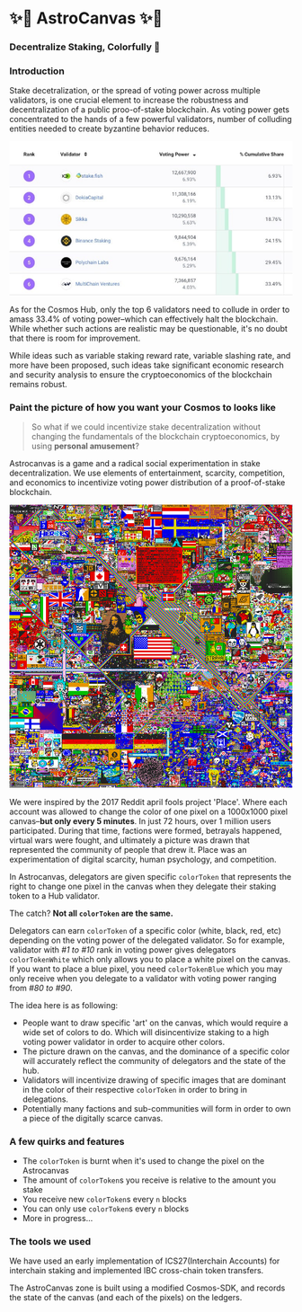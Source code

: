 # ✨🎨 AstroCanvas ✨🎨
### Decentralize Staking, Colorfully 🌈

### Introduction

Stake decetralization, or the spread of voting power across multiple validators, is one crucial element to increase the robustness and decentralization of a public proo-of-stake blockchain. As voting power gets concentrated to the hands of a few powerful validators, number of colluding entities needed to create byzantine behavior reduces.

![top-6-validators](img/hub-validators.jpeg)

As for the Cosmos Hub, only the top 6 validators need to collude in order to amass 33.4% of voting power–which can effectively halt the blockchain. While whether such actions are realistic may be questionable, it's no doubt that there is room for improvement.

While ideas such as variable staking reward rate, variable slashing rate, and more have been proposed, such ideas take significant economic research and security analysis to ensure the cryptoeconomics of the blockchain remains robust.

### Paint the picture of how you want **your** Cosmos to looks like

> So what if we could incentivize stake decentralization without changing the fundamentals of the blockchain cryptoeconomics, by using  **personal amusement**?

Astrocanvas is a game and a radical social experimentation in stake decentralization. We use elements of entertainment, scarcity, competition, and economics to incentivize voting power distribution of a proof-of-stake blockchain.

![place-reddit](img/place-reddit.png)

We were inspired by the 2017 Reddit april fools project 'Place'. Where each account was allowed to change the color of one pixel on a 1000x1000 pixel canvas–**but only every 5 minutes**. In just 72 hours, over 1 million users participated. During that time, factions were formed, betrayals happened, virtual wars were fought, and ultimately a picture was drawn that represented the community of people that drew it. Place was an experimentation of digital scarcity, human psychology, and competition.

In Astrocanvas, delegators are given specific `colorToken` that represents the right to change one pixel in the canvas when they delegate their staking token to a Hub validator. 

The catch? **Not all `colorToken` are the same.**

Delegators can earn `colorToken` of a specific color (white, black, red, etc) depending on the voting power of the delegated validator. So for example, validator with *#1 to #10* rank in voting power gives delegators `colorTokenWhite` which only allows you to place a white pixel on the canvas. If you want to place a blue pixel, you need `colorTokenBlue` which you may only receive when you delegate to a validator with voting power ranging from *#80 to #90*.

The idea here is as following:
* People want to draw specific 'art' on the canvas, which would require a wide set of colors to do. Which will disincentivize staking to a high voting power validator in order to acquire other colors.
* The picture drawn on the canvas, and the dominance of a specific color will accurately reflect the community of delegators and the state of the hub.
* Validators will incentivize drawing of specific images that are dominant in the color of their respective `colorToken` in order to bring in delegations.
* Potentially many factions and sub-communities will form in order to own a piece of the digitally scarce canvas.

### A few quirks and features

* The `colorToken` is burnt when it's used to change the pixel on the Astrocanvas
* The amount of `colorToken`s you receive is relative to the amount you stake
* You receive new `colorToken`s every `n` blocks
* You can only use `colorToken`s every `n` blocks
* More in progress...

### The tools we used

We have used an early implementation of ICS27(Interchain Accounts) for interchain staking and implemented IBC cross-chain token transfers.

The AstroCanvas zone is built using a modified Cosmos-SDK, and records the state of the canvas (and each of the pixels) on the ledgers.
